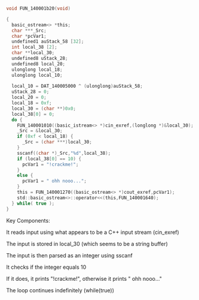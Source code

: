 ```c

void FUN_140001b20(void)

{
  basic_ostream<> *this;
  char ***_Src;
  char *pcVar1;
  undefined1 auStack_58 [32];
  int local_38 [2];
  char **local_30;
  undefined8 uStack_28;
  undefined8 local_20;
  ulonglong local_18;
  ulonglong local_10;
  
  local_10 = DAT_140005000 ^ (ulonglong)auStack_58;
  uStack_28 = 0;
  local_20 = 0;
  local_18 = 0xf;
  local_30 = (char **)0x0;
  local_38[0] = 0;
  do {
    FUN_140001010((basic_istream<> *)cin_exref,(longlong *)&local_30);
    _Src = &local_30;
    if (0xf < local_18) {
      _Src = (char ***)local_30;
    }
    sscanf((char *)_Src,"%d",local_38);
    if (local_38[0] == 10) {
      pcVar1 = "!crackme!";
    }
    else {
      pcVar1 = " ohh nooo...";
    }
    this = FUN_140001270((basic_ostream<> *)cout_exref,pcVar1);
    std::basic_ostream<>::operator<<(this,FUN_140001640);
  } while( true );
}

```
Key Components:

It reads input using what appears to be a C++ input stream (cin_exref)

The input is stored in local_30 (which seems to be a string buffer)

The input is then parsed as an integer using sscanf

It checks if the integer equals 10

If it does, it prints "!crackme!", otherwise it prints " ohh nooo..."

The loop continues indefinitely (while(true))
